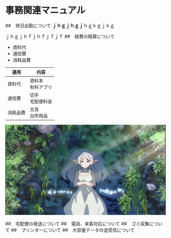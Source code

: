 # 事務関連マニュアル
##　休日出勤について
**ｊｈｇｊｈｇｊ**ｈｇｋｇｊｋｇ

ｊｈｇｊｈｆｊｈｆｊｆｊｆ
##　経費の精算について
- 資料代
- 通信費
- 消耗品費

|適用  |内容
|--|--
|資料代  |資料本<br>有料アプリ 
|通信費  |切手<br>宅配便料金 
|消耗品費  |文具<br>台所用品

![切手代](img/Frieren2.png)

##　宅配便の発送について
##　電話、来客対応について
##　ゴミ収集について
##　プリンターについて
##　大容量データの送受信について
